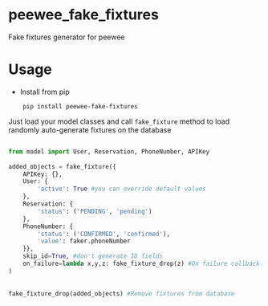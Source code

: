 peewee_fake_fixtures
====================

Fake fixtures generator for peewee

Usage
=====

* Install from pip 
```shell
    pip install peewee-fake-fixtures
```

Just load your model classes and call ``fake_fixture`` method to load 
randomly auto-generate fixtures on the database

```python

from model import User, Reservation, PhoneNumber, APIKey
 
added_objects = fake_fixture({
    APIKey: {},
    User: {
        'active': True #you can override default values
    },
    Reservation: {
        'status': ('PENDING', 'pending')
    },
    PhoneNumber: {
        'status': ('CONFIRMED', 'confirmed'),
        'value': faker.phoneNumber
    }},
    skip_id=True, #don't generate ID fields
    on_failure=lambda x,y,z: fake_fixture_drop(z) #On failure callback
)
 
 
fake_fixture_drop(added_objects) #Remove fixtures from database

```
